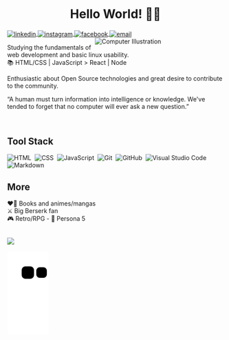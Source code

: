 <h1 align="center">Hello World! 🙋‍♂️</h1>

<a href="https://linkedin.com/in/ryanborel" target="_blank">
  <img align="center" src="https://img.shields.io/badge/-ryanborel-05122A?style=flat&logo=linkedin" alt="linkedin"/>
</a>

<a href="https://instagram.com/ryan.borel" target="_blank">
 <img align="center" src="https://img.shields.io/badge/-ryan.borel-05122A?style=flat&logo=instagram" alt="instagram"/>
</a>

<!-- <a href="https://twitter.com/ryanborel" target="_blank">
  <img align="center" src="https://img.shields.io/badge/-ryanborel-05122A?style=flat&logo=twitter" alt="twitter"/>  
</a> -->

<a href="https://facebook.com/ryangborel" target="_blank">
  <img align="center" src="https://img.shields.io/badge/-ryanborel-05122A?style=flat&logo=facebook" alt="facebook"/>
</a>

<a href="mailto:contato@ryanborel.com.br" target="_blank">
  <img align="center" src="https://img.shields.io/badge/-contato@ryanborel.com.br-05122A?style=flat&logo=gmail" alt="email"/>
</a>

<img src="https://user-images.githubusercontent.com/93164668/142193945-3813ab03-822f-49b0-ae4c-78fa4f58f3ba.png" width="300px" align="right" alt="Computer Illustration">

 Studying the fundamentals of web development and basic linux usability.<br>
📚 HTML/CSS | JavaScript > React | Node

Enthusiastic about Open Source technologies and great desire to contribute to the community.

“A human must turn information into intelligence or knowledge. We've tended to forget that no computer will ever ask a new question.”

<br>

## Tool Stack

![HTML](https://img.shields.io/badge/-HTML-05122A?style=flat&logo=HTML5)&nbsp;
![CSS](https://img.shields.io/badge/-CSS-05122A?style=flat&logo=CSS3&logoColor=1572B6)&nbsp;
![JavaScript](https://img.shields.io/badge/-JavaScript-05122A?style=flat&logo=javascript)&nbsp;
![Git](https://img.shields.io/badge/-Git-05122A?style=flat&logo=git)&nbsp;
![GitHub](https://img.shields.io/badge/-GitHub-05122A?style=flat&logo=github)&nbsp;
![Visual Studio Code](https://img.shields.io/badge/-Visual%20Studio%20Code-05122A?style=flat&logo=visual-studio-code&logoColor=007ACC)&nbsp;
![Markdown](https://img.shields.io/badge/-Markdown-05122A?style=flat&logo=markdown)&nbsp;

## More

 ❤️‍🔥 Books and animes/mangas<br>
 ⚔️ Big Berserk fan<br>
 🎮 Retro/RPG - 🥇 Persona 5
 
 ##
 
<div>
  <a href="https://github.com/ryanborel">
  <img height="160em" src="https://github-readme-stats.vercel.app/api?username=ryanborel&show_icons=true&theme=aura&include_all_commits=true&count_private=true"/>
<!--   <img height="160em" src="https://github-readme-stats.vercel.app/api/top-langs/?username=ryanborel&layout=compact&theme=aura"/> -->
</div>

![Snake animation](https://github.com/ryanborel/ryanborel/blob/output/github-contribution-grid-snake.svg)
